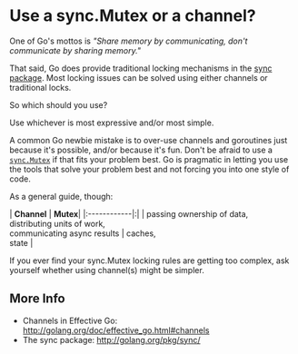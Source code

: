 # Use a sync.Mutex or a channel?

One of Go's mottos is _"Share memory by communicating, don't communicate by sharing memory."_

That said, Go does provide traditional locking mechanisms in the <a href='http://golang.org/pkg/sync/'>sync package</a>.  Most locking issues can be solved using either channels or traditional locks.

So which should you use?

Use whichever is most expressive and/or most simple.

A common Go newbie mistake is to over-use channels and goroutines just because it's possible, and/or because it's fun. Don't be afraid to use a <a href='http://golang.org/pkg/sync/#Mutex'><code>sync.Mutex</code></a> if that fits your problem best. Go is pragmatic in letting you use the tools that solve your problem best and not forcing you into one style of code.

As a general guide, though:

| **Channel** | **Mutex**|
|:------------|:|
| passing ownership of data,<br />distributing units of work,<br /> communicating async results | caches,<br />state |

If you ever find your sync.Mutex locking rules are getting too complex, ask yourself whether using channel(s) might be simpler.

## More Info

  * Channels in Effective Go: http://golang.org/doc/effective_go.html#channels
  * The sync package: http://golang.org/pkg/sync/